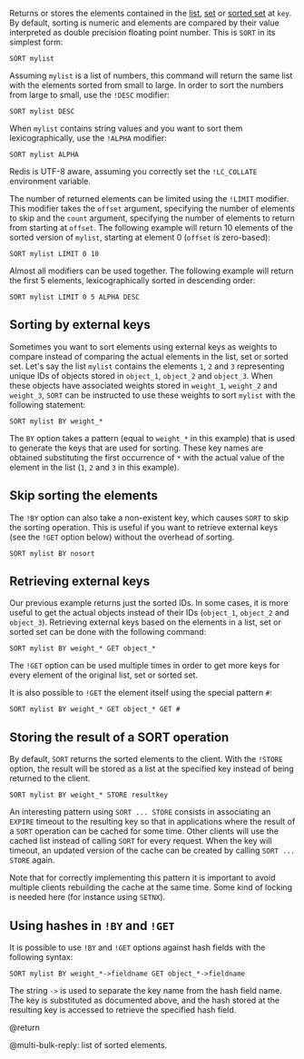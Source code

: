 Returns or stores the elements contained in the
[list][lists], [set][sets] or [sorted set][sorted-sets]
 at `key`.  By default, sorting is numeric
and elements are compared by their value interpreted as double precision
floating point number.  This is `SORT` in its simplest form:

    SORT mylist

[lists]: /topics/data-types#lists
[sets]: /topics/data-types#set
[sorted-sets]: /topics/data-types#sorted-sets

Assuming `mylist` is a list of numbers, this command will return the same list
with the elements sorted from small to large. In order to sort the numbers from
large to small, use the `!DESC` modifier:

    SORT mylist DESC

When `mylist` contains string values and you want to sort them lexicographically,
use the `!ALPHA` modifier:

    SORT mylist ALPHA

Redis is UTF-8 aware, assuming you correctly set the `!LC_COLLATE` environment
variable.

The number of returned elements can be limited using the `!LIMIT` modifier.
This modifier takes the `offset` argument, specifying the number of elements to
skip and the `count` argument, specifying the number of elements to return from
starting at `offset`.  The following example will return 10 elements of the
sorted version of `mylist`, starting at element 0 (`offset` is zero-based):

    SORT mylist LIMIT 0 10

Almost all modifiers can be used together. The following example will return
the first 5 elements, lexicographically sorted in descending order:

    SORT mylist LIMIT 0 5 ALPHA DESC

## Sorting by external keys

Sometimes you want to sort elements using external keys as weights to compare
instead of comparing the actual elements in the list, set or sorted set.  Let's
say the list `mylist` contains the elements `1`, `2` and `3` representing
unique IDs of objects stored in `object_1`, `object_2` and `object_3`.  When
these objects have associated weights stored in `weight_1`, `weight_2` and
`weight_3`, `SORT` can be instructed to use these weights to sort `mylist` with
the following statement:

    SORT mylist BY weight_*

The `BY` option takes a pattern (equal to `weight_*` in this example) that is
used to generate the keys that are used for sorting.  These key names are
obtained substituting the first occurrence of `*` with the actual value of the
element in the list (`1`, `2` and `3` in this example).

## Skip sorting the elements

The `!BY` option can also take a non-existent key, which causes `SORT` to skip
the sorting operation. This is useful if you want to retrieve external keys
(see the `!GET` option below) without the overhead of sorting.

    SORT mylist BY nosort

## Retrieving external keys

Our previous example returns just the sorted IDs. In some cases, it is more
useful to get the actual objects instead of their IDs (`object_1`, `object_2`
and `object_3`).  Retrieving external keys based on the elements in a list, set
or sorted set can be done with the following command:

    SORT mylist BY weight_* GET object_*

The `!GET` option can be used multiple times in order to get more keys for
every element of the original list, set or sorted set.

It is also possible to `!GET` the element itself using the special pattern `#`:

    SORT mylist BY weight_* GET object_* GET #

## Storing the result of a SORT operation

By default, `SORT` returns the sorted elements to the client. With the `!STORE`
option, the result will be stored as a list at the specified key instead of
being returned to the client.

    SORT mylist BY weight_* STORE resultkey

An interesting pattern using `SORT ... STORE` consists in associating an
`EXPIRE` timeout to the resulting key so that in applications where the result
of a `SORT` operation can be cached for some time. Other clients will use the
cached list instead of calling `SORT` for every request. When the key will
timeout, an updated version of the cache can be created by calling `SORT ... STORE` again.

Note that for correctly implementing this pattern it is important to avoid multiple
clients rebuilding the cache at the same time. Some kind of locking is needed here
(for instance using `SETNX`).

## Using hashes in `!BY` and `!GET`

It is possible to use `!BY` and `!GET` options against hash fields with the
following syntax:

    SORT mylist BY weight_*->fieldname GET object_*->fieldname

The string `->` is used to separate the key name from the hash field name.
The key is substituted as documented above, and the hash stored at the
resulting key is accessed to retrieve the specified hash field.

@return

@multi-bulk-reply: list of sorted elements.

